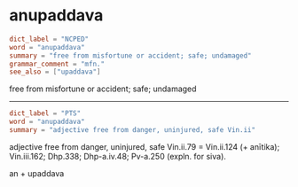 # anupaddava

``` toml
dict_label = "NCPED"
word = "anupaddava"
summary = "free from misfortune or accident; safe; undamaged"
grammar_comment = "mfn."
see_also = ["upaddava"]
```

free from misfortune or accident; safe; undamaged

--------------------

``` toml
dict_label = "PTS"
word = "anupaddava"
summary = "adjective free from danger, uninjured, safe Vin.ii"
```

adjective free from danger, uninjured, safe Vin.ii.79 = Vin.ii.124 (\+ anītika); Vin.iii.162; Dhp.338; Dhp\-a.iv.48; Pv\-a.250 (expln. for siva).

an \+ upaddava


